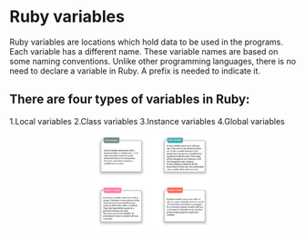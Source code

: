 # Ruby variables
Ruby variables are locations which hold data to be used in the programs. Each variable has a different name. These variable names are based on some naming conventions. Unlike other programming languages, there is no need to declare a variable in Ruby. A prefix is needed to indicate it.

## There are four types of variables in Ruby:

  1.Local variables
  2.Class variables
  3.Instance variables
  4.Global variables

<p align="center">
  <img src="ruby-variables.png" alt="Image" width="200">
</p>
